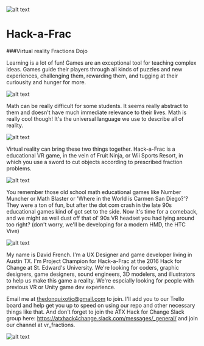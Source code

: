 ![alt text](http://i.imgur.com/edPIee2.jpg "woo!")

# Hack-a-Frac
###Virtual reality Fractions Dojo

Learning is a lot of fun! Games are an exceptional tool for teaching complex ideas. Games guide their players through all kinds of puzzles and new experiences, challenging them, rewarding them, and tugging at their curiousity and hunger for more. 

![alt text](https://cloud.githubusercontent.com/assets/9451726/14905414/e613fd84-0d75-11e6-9d94-f1814ebb0f7f.png)

Math can be really difficult for some students. It seems really abstract to them and doesn't have much immediate relevance to their lives. Math is really cool though! It's the universal language we use to describe all of reality. 

![alt text](https://cloud.githubusercontent.com/assets/9451726/14905371/7c922908-0d75-11e6-9dc6-63e51e180034.png)

Virtual reality can bring these two things together. Hack-a-Frac is a educational VR game, in the vein of Fruit Ninja, or Wii Sports Resort, in which you use a sword to cut objects according to prescribed fraction problems. 

![alt text](https://cdn.virtualrealityreporter.com/wp-content/uploads/2015/08/virtual-reality-kids-6.jpg)

You remember those old school math educational games like Number Muncher or Math Blaster or 'Where in the World is Carmen San Diego?'? They were a ton of fun, but after the dot com crash in the late 90s educational games kind of got set to the side. Now it's time for a comeback, and we might as well dust off that ol' 90s VR headset you had lying around too right? (don't worry, we'll be developing for a modern HMD, the HTC Vive)

![alt text](https://cloud.githubusercontent.com/assets/9451726/14905411/d679bce2-0d75-11e6-8d6d-928f3fef69ae.png)

My name is David French. I'm a UX Designer and game developer living in Austin TX. I'm Project Champion for Hack-a-Frac at the 2016 Hack for Change at St. Edward's University. We're looking for coders, graphic designers, game designers, sound engineers, 3D modelers, and illustrators to help us make this game a reality. We're espcially looking for people with previous VR or Unity game dev experience.

Email me at thedonquixotic@gmail.com to join. I'll add you to our Trello board and help get you up to speed on using our repo and other necessary things like that. And don't forget to join the ATX Hack for Change Slack group here: https://atxhack4change.slack.com/messages/_general/ and join our channel at vr_fractions. 

![alt text](https://cloud.githubusercontent.com/assets/9451726/14904875/6b79b55e-0d71-11e6-9c05-2ec52b779cf5.png)
